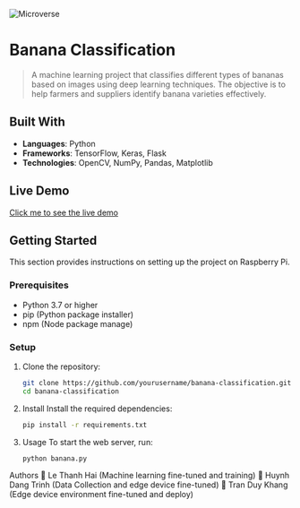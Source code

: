 ![Microverse](https://img.shields.io/badge/Microverse-blueviolet)

# Banana Classification
> A machine learning project that classifies different types of bananas based on images using deep learning techniques. The objective is to help farmers and suppliers identify banana varieties effectively.
> 
## Built With

- **Languages**: Python
- **Frameworks**: TensorFlow, Keras, Flask
- **Technologies**: OpenCV, NumPy, Pandas, Matplotlib

## Live Demo 

[Click me to see the live demo](https://drive.google.com/file/d/19PQtizd10-vuHVRHPY9v_5nB0aPe9_ev/view?usp=sharing)

## Getting Started

This section provides instructions on setting up the project on Raspberry Pi. 

### Prerequisites

- Python 3.7 or higher
- pip (Python package installer)
- npm (Node package manage)

### Setup

1. Clone the repository:
   ```bash
   git clone https://github.com/yourusername/banana-classification.git
   cd banana-classification
2. Install
Install the required dependencies:
   ```bash
   pip install -r requirements.txt
3. Usage
To start the web server, run:
   ```bash
   python banana.py
   ```

Authors
👤 Le Thanh Hai (Machine learning fine-tuned and training)
👤 Huynh Dang Trinh (Data Collection and edge device fine-tuned)
👤 Tran Duy Khang (Edge device environment fine-tuned and deploy)
